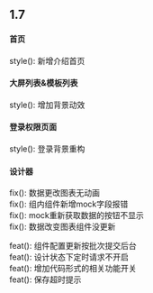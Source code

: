 
## 1.7   

#### 首页  
style(): 新增介绍首页    

#### 大屏列表&模板列表    
style(): 增加背景动效     

#### 登录权限页面  
style(): 登录背景重构  

#### 设计器
fix(): 数据更改图表无动画  
fix(): 组内组件新增mock字段报错  
fix(): mock重新获取数据的按钮不显示  
fix(): 数据改变图表组件没更新  

feat(): 组件配置更新按批次提交后台  
feat(): 设计状态下定时请求不开启  
feat(): 增加代码形式的相关功能开关    
feat(): 保存超时提示  



